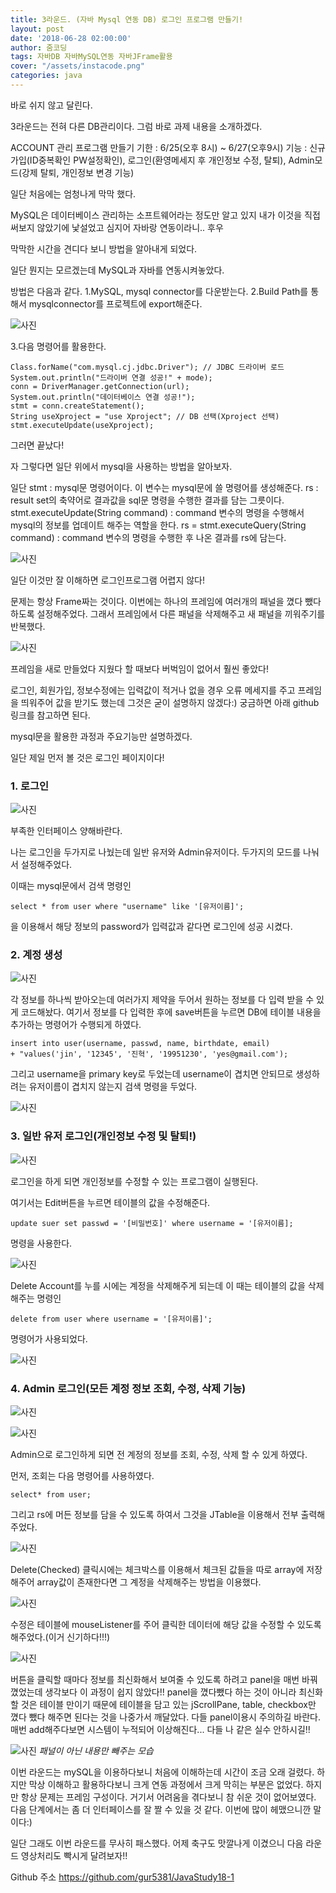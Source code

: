 ```yaml
---
title: 3라운드. (자바 Mysql 연동 DB) 로그인 프로그램 만들기!
layout: post
date: '2018-06-28 02:00:00'
author: 줌코딩
tags: 자바DB 자바MySQL연동 자바JFrame활용
cover: "/assets/instacode.png"
categories: java
---
```




바로 쉬지 않고 달린다.

3라운드는 전혀 다른 DB관리이다. 그럼 바로 과제 내용을 소개하겠다.

ACCOUNT 관리 프로그램 만들기
기한 : 6/25(오후 8시) ~ 6/27(오후9시)
기능 : 신규 가입(ID중복확인 PW설정확인), 로그인(환영메세지 후 개인정보 수정, 탈퇴), Admin모드(강제 탈퇴, 개인정보 변경 기능)

일단 처음에는 엄청나게 막막 했다.

MySQL은 데이터베이스 관리하는 소프트웨어라는 정도만 알고 있지 내가 이것을 직접 써보지 않았기에 낯설었고 심지어 자바랑 연동이라니.. 후우

막막한 시간을 견디다 보니 방법을 알아내게 되었다. 

일단 뭔지는 모르겠는데 MySQL과 자바를 연동시켜놓았다.

방법은 다음과 같다.
1.MySQL, mysql connector를 다운받는다.
2.Build Path를 통해서 mysqlconnector를 프로젝트에 export해준다.

![사진](https://raw.githubusercontent.com/zoomKoding/zoomKoding.github.io/source/assets/_posts/Java-Project/Round3/1.png)

3.다음 명령어를 활용한다.

    Class.forName("com.mysql.cj.jdbc.Driver"); // JDBC 드라이버 로드
    System.out.println("드라이버 연결 성공!" + mode);
    conn = DriverManager.getConnection(url);
    System.out.println("데이터베이스 연결 성공!");
    stmt = conn.createStatement();
    String useXproject = "use Xproject"; // DB 선택(Xproject 선택)
    stmt.executeUpdate(useXproject); 

그러면 끝났다!

자 그렇다면 일단 위에서 mysql을 사용하는 방법을 알아보자.

일단 
stmt : mysql문 명령어이다. 이 변수는 mysql문에 쓸 명령어를 생성해준다. 
rs : result set의 축약어로 결과값을 sql문 명령을 수행한 결과를 담는 그릇이다.
stmt.executeUpdate(String command) : command 변수의 명령을 수행해서 mysql의 정보를 업데이트 해주는 역할을 한다. 
rs = stmt.executeQuery(String command) : command 변수의 명령을 수행한 후 나온 결과를 rs에 담는다.

![사진](https://raw.githubusercontent.com/zoomKoding/zoomKoding.github.io/source/assets/_posts/Java-Project/Round3/2.png)

일단 이것만 잘 이해하면 로그인프로그램 어렵지 않다!

문제는 항상 Frame짜는 것이다. 이번에는 하나의 프레임에 여러개의 패널을 꼈다 뺐다 하도록 설정해주었다. 그래서 프레임에서 다른 패널을 삭제해주고 새 패널을 끼워주기를 반복했다.

![사진](https://raw.githubusercontent.com/zoomKoding/zoomKoding.github.io/source/assets/_posts/Java-Project/Round3/3.png)

프레임을 새로 만들었다 지웠다 할 때보다 버벅임이 없어서 훨씬 좋았다!

로그인, 회원가입, 정보수정에는 입력값이 적거나 없을 경우 오류 메세지를 주고 프레임을 띄워주어 값을 받기도 했는데 그것은 굳이 설명하지 않겠다:)
궁금하면 아래 github링크를 참고하면 된다.

mysql문을 활용한 과정과 주요기능만 설명하겠다.

일단 제일 먼저 볼 것은 로그인 페이지이다!


### 1. 로그인

![사진](https://raw.githubusercontent.com/zoomKoding/zoomKoding.github.io/source/assets/_posts/Java-Project/Round3/4.png)

부족한 인터페이스 양해바란다.

나는 로그인을 두가지로 나눴는데 일반 유저와 Admin유저이다. 두가지의 모드를 나눠서 설정해주었다. 

이때는 mysql문에서 검색 명령인

    select * from user where "username" like '[유저이름]';
    
을 이용해서 해당 정보의 password가 입력값과 같다면 로그인에 성공 시켰다.


### 2. 계정 생성

![사진](https://raw.githubusercontent.com/zoomKoding/zoomKoding.github.io/source/assets/_posts/Java-Project/Round3/5.png)

각 정보를 하나씩 받아오는데 여러가지 제약을 두어서 원하는 정보를 다 입력 받을 수 있게 코드해놨다. 여기서 정보를 다 입력한 후에 save버튼을 누르면 DB에 테이블 내용을 추가하는 명령어가 수행되게 하였다.

    insert into user(username, passwd, name, birthdate, email) 
    + "values('jin', '12345', '진혁', '19951230', 'yes@gmail.com');

그리고 username을 primary key로 두었는데 username이 겹치면 안되므로 생성하려는 유저이름이 겹치지 않는지 검색 명령을 두었다.

![사진](https://raw.githubusercontent.com/zoomKoding/zoomKoding.github.io/source/assets/_posts/Java-Project/Round3/6.png)

### 3. 일반 유저 로그인(개인정보 수정 및 탈퇴!)

![사진](https://raw.githubusercontent.com/zoomKoding/zoomKoding.github.io/source/assets/_posts/Java-Project/Round3/7.png)

로그인을 하게 되면 개인정보를 수정할 수 있는 프로그램이 실행된다.

여기서는 Edit버튼을 누르면 테이블의 값을 수정해준다.

    update suer set passwd = '[비밀번호]' where username = '[유저이름];

명령을 사용한다.

![사진](https://raw.githubusercontent.com/zoomKoding/zoomKoding.github.io/source/assets/_posts/Java-Project/Round3/8.png)

Delete Account를 누를 시에는 계정을 삭제해주게 되는데 이 때는
테이블의 값을 삭제해주는 명령인

    delete from user where username = '[유저이름]';
    
명령어가 사용되었다.

![사진](https://raw.githubusercontent.com/zoomKoding/zoomKoding.github.io/source/assets/_posts/Java-Project/Round3/9.png)

### 4. Admin 로그인(모든 계정 정보 조회, 수정, 삭제 기능)

![사진](https://raw.githubusercontent.com/zoomKoding/zoomKoding.github.io/source/assets/_posts/Java-Project/Round3/10.png)

![사진](https://raw.githubusercontent.com/zoomKoding/zoomKoding.github.io/source/assets/_posts/Java-Project/Round3/11.png)

Admin으로 로그인하게 되면 전 계정의 정보를 조회, 수정, 삭제 할 수 있게 하였다.

먼저, 조회는 다음 명령어를 사용하였다.

    select* from user;
    
그리고 rs에 머든 정보를 담을 수 있도록 하여서 그것을 JTable을 이용해서 전부 출력해주었다.

![사진](https://raw.githubusercontent.com/zoomKoding/zoomKoding.github.io/source/assets/_posts/Java-Project/Round3/12.png)

Delete(Checked) 클릭시에는  체크박스를 이용해서 체크된 값들을 따로 array에 저장해주어 array값이 존재한다면 그 계정을 삭제해주는 방법을 이용했다.

![사진](https://raw.githubusercontent.com/zoomKoding/zoomKoding.github.io/source/assets/_posts/Java-Project/Round3/13.png)

수정은 테이블에 mouseListener를 주어 클릭한 데이터에 해당 값을 수정할 수 있도록 해주었다.(이거 신기하다!!!)

![사진](https://raw.githubusercontent.com/zoomKoding/zoomKoding.github.io/source/assets/_posts/Java-Project/Round3/14.png)

버튼을 클릭할 때마다 정보를 최신화해서 보여줄 수 있도록 하려고 panel을 매번 바꿔꼈었는데 생각보다 이 과정이 쉽지 않았다!!
panel을 꼈다뺐다 하는 것이 아니라 최신화 할 것은 테이블 만이기 때문에 테이블을 담고 있는 jScrollPane, table, checkbox만 꼈다 뺐다 해주면 된다는 것을 나중가서 깨달았다. 다들 panel이용시 주의하길 바란다. 매번 add해주다보면 시스템이 누적되어 이상해진다... 다들 나 같은 실수 안하시길!!

![사진](https://raw.githubusercontent.com/zoomKoding/zoomKoding.github.io/source/assets/_posts/Java-Project/Round3/15.png)
*패널이 아닌 내용만 빼주는 모습*

이번 라운드는 mySQL을 이용하다보니 처음에 이해하는데 시간이 조금 오래 걸렸다. 하지만 막상 이해하고 활용하다보니 크게 연동 과정에서 크게 막히는 부분은 없었다. 하지만 항상 문제는 프레임 구성이다. 거기서 어려움을 겪다보니 참 쉬운 것이 없어보였다. 다음 단계에서는 좀 더 인터페이스를 잘 짤 수 있을 것 같다. 이번에 많이 헤맸으니깐 말이다:)

일단 그래도 이번 라운드를 무사히 패스했다. 어제 축구도 맛깔나게 이겼으니 다음 라운드 영상처리도 빡시게 달려보자!!

Github 주소
<https://github.com/gur5381/JavaStudy18-1>
